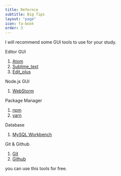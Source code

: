 ```yaml
---
title: Refernce
subtitle: Big Tips
layout: "page"
icon: fa-book
order: 3
---
```


I will recommend some GUI tools to use for your study.

Editor GUI
1. [Atom](https://atom.io/)
2. [Sublime_text](https://www.sublimetext.com)
3. [Edit_plus](https://www.editplus.com/)

Node.js GUI
1. [WebStorm](https://www.jetbrains.com/webstorm/)

Package Manager
1. [npm](https://npmjs.com/)
2. [yarn](https://yarnpkg.com/)

Database
1. [MySQL Workbench]( https://dev.mysql.com/downloads/workbench/)

Git & Github
1. [Git](https://git-scm.com)
2. [Github](https://github.com)

you can use this tools for free.